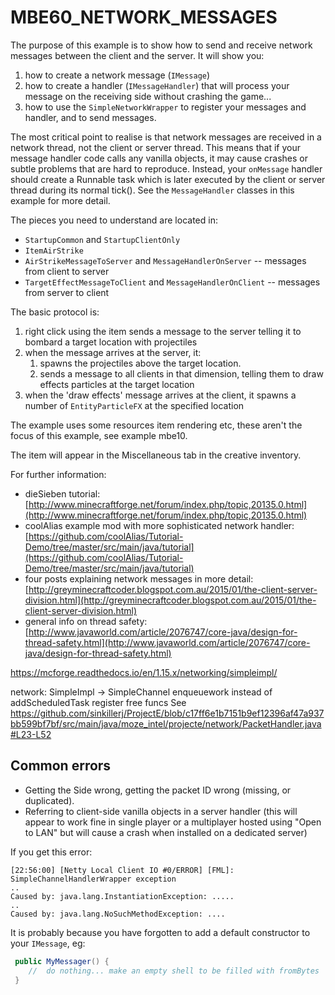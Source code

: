 # MBE60_NETWORK_MESSAGES

The purpose of this example is to show how to send and receive network messages between the client and the server. It will show you:

1. how to create a network message (`IMessage`)
1. how to create a handler (`IMessageHandler`) that will process your message on the receiving side without crashing the game...
1. how to use the `SimpleNetworkWrapper` to register your messages and handler, and to send messages.

The most critical point to realise is that network messages are received in a network thread, not the client or server thread. This means that if your message handler code calls any vanilla objects, it may cause crashes or subtle problems that are hard to reproduce. Instead, your `onMessage` handler should create a Runnable task which is later executed by the client or server thread during its normal tick(). See the `MessageHandler` classes in this example for more detail.

The pieces you need to understand are located in:

* `StartupCommon` and `StartupClientOnly`
* `ItemAirStrike`
* `AirStrikeMessageToServer` and `MessageHandlerOnServer` -- messages from client to server
* `TargetEffectMessageToClient` and `MessageHandlerOnClient` -- messages from server to client

The basic protocol is:

1. right click using the item sends a message to the server telling it to bombard a target location with projectiles
1. when the message arrives at the server, it:
    1. spawns the projectiles above the target location.
    1. sends a message to all clients in that dimension, telling them to draw effects particles at the target location
1. when the 'draw effects' message arrives at the client, it spawns a number of `EntityParticleFX` at the specified location

The example uses some resources item rendering etc, these aren't the focus of this example, see example mbe10.

The item will appear in the Miscellaneous tab in the creative inventory.

For further information:

* dieSieben tutorial: [http://www.minecraftforge.net/forum/index.php/topic,20135.0.html](http://www.minecraftforge.net/forum/index.php/topic,20135.0.html)
* coolAlias example mod with more sophisticated network handler: [https://github.com/coolAlias/Tutorial-Demo/tree/master/src/main/java/tutorial](https://github.com/coolAlias/Tutorial-Demo/tree/master/src/main/java/tutorial)
* four posts explaining network messages in more detail: [http://greyminecraftcoder.blogspot.com.au/2015/01/the-client-server-division.html](http://greyminecraftcoder.blogspot.com.au/2015/01/the-client-server-division.html)
* general info on thread safety: [http://www.javaworld.com/article/2076747/core-java/design-for-thread-safety.html](http://www.javaworld.com/article/2076747/core-java/design-for-thread-safety.html)


https://mcforge.readthedocs.io/en/1.15.x/networking/simpleimpl/


network: SimpleImpl -> SimpleChannel
enqueuework instead of addScheduledTask
register free funcs
See https://github.com/sinkillerj/ProjectE/blob/c17ff6e1b7151b9ef12396af47a937bb599bf7bf/src/main/java/moze_intel/projecte/network/PacketHandler.java#L23-L52



## Common errors

* Getting the Side wrong, getting the packet ID wrong (missing, or duplicated).
* Referring to client-side vanilla objects in a server handler (this will appear to work fine in single player or a multiplayer hosted using "Open to LAN" but will cause a crash when installed on a dedicated server)

If you get this error:

```
[22:56:00] [Netty Local Client IO #0/ERROR] [FML]: SimpleChannelHandlerWrapper exception
..
Caused by: java.lang.InstantiationException: .....
..
Caused by: java.lang.NoSuchMethodException: ....
```

It is probably because you have forgotten to add a default constructor to your `IMessage`, eg:

```java
 public MyMessager() {
    //  do nothing... make an empty shell to be filled with fromBytes
 }
```
